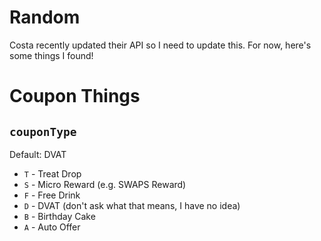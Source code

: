 # Random
Costa recently updated their API so I need to update this. For now, here's some things I found!

# Coupon Things
## `couponType`
Default: DVAT
- `T` - Treat Drop
- `S` - Micro Reward (e.g. SWAPS Reward)
- `F` - Free Drink
- `D` - DVAT (don't ask what that means, I have no idea)
- `B` - Birthday Cake
- `A` - Auto Offer
